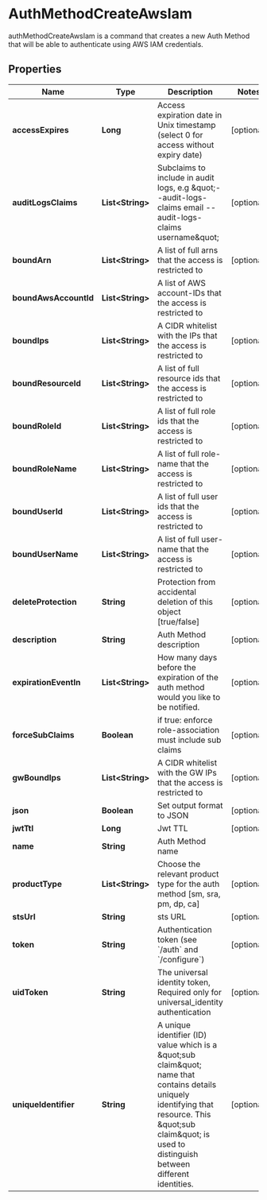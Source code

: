 

# AuthMethodCreateAwsIam

authMethodCreateAwsIam is a command that creates a new Auth Method that will be able to authenticate using AWS IAM credentials.

## Properties

| Name | Type | Description | Notes |
|------------ | ------------- | ------------- | -------------|
|**accessExpires** | **Long** | Access expiration date in Unix timestamp (select 0 for access without expiry date) |  [optional] |
|**auditLogsClaims** | **List&lt;String&gt;** | Subclaims to include in audit logs, e.g \&quot;--audit-logs-claims email --audit-logs-claims username\&quot; |  [optional] |
|**boundArn** | **List&lt;String&gt;** | A list of full arns that the access is restricted to |  [optional] |
|**boundAwsAccountId** | **List&lt;String&gt;** | A list of AWS account-IDs that the access is restricted to |  |
|**boundIps** | **List&lt;String&gt;** | A CIDR whitelist with the IPs that the access is restricted to |  [optional] |
|**boundResourceId** | **List&lt;String&gt;** | A list of full resource ids that the access is restricted to |  [optional] |
|**boundRoleId** | **List&lt;String&gt;** | A list of full role ids that the access is restricted to |  [optional] |
|**boundRoleName** | **List&lt;String&gt;** | A list of full role-name that the access is restricted to |  [optional] |
|**boundUserId** | **List&lt;String&gt;** | A list of full user ids that the access is restricted to |  [optional] |
|**boundUserName** | **List&lt;String&gt;** | A list of full user-name that the access is restricted to |  [optional] |
|**deleteProtection** | **String** | Protection from accidental deletion of this object [true/false] |  [optional] |
|**description** | **String** | Auth Method description |  [optional] |
|**expirationEventIn** | **List&lt;String&gt;** | How many days before the expiration of the auth method would you like to be notified. |  [optional] |
|**forceSubClaims** | **Boolean** | if true: enforce role-association must include sub claims |  [optional] |
|**gwBoundIps** | **List&lt;String&gt;** | A CIDR whitelist with the GW IPs that the access is restricted to |  [optional] |
|**json** | **Boolean** | Set output format to JSON |  [optional] |
|**jwtTtl** | **Long** | Jwt TTL |  [optional] |
|**name** | **String** | Auth Method name |  |
|**productType** | **List&lt;String&gt;** | Choose the relevant product type for the auth method [sm, sra, pm, dp, ca] |  [optional] |
|**stsUrl** | **String** | sts URL |  [optional] |
|**token** | **String** | Authentication token (see &#x60;/auth&#x60; and &#x60;/configure&#x60;) |  [optional] |
|**uidToken** | **String** | The universal identity token, Required only for universal_identity authentication |  [optional] |
|**uniqueIdentifier** | **String** | A unique identifier (ID) value which is a \&quot;sub claim\&quot; name that contains details uniquely identifying that resource. This \&quot;sub claim\&quot; is used to distinguish between different identities. |  [optional] |



